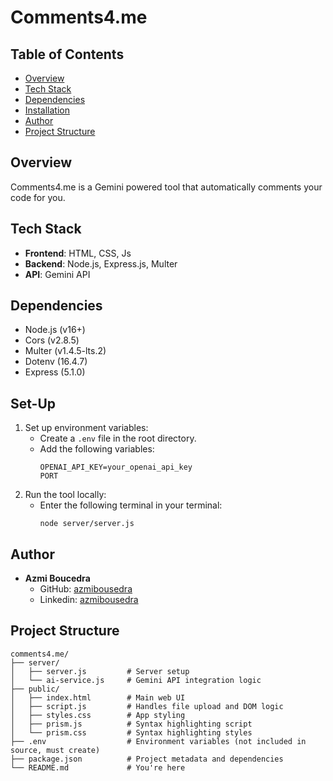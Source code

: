 # Comments4.me

## Table of Contents
- [Overview](#overview)
- [Tech Stack](#tech-stack)
- [Dependencies](#dependencies)
- [Installation](#installation)
- [Author](#author)
- [Project Structure](#project-structure)

## Overview
Comments4.me is a Gemini powered tool that automatically comments your code for you.


## Tech Stack
- **Frontend**: HTML, CSS, Js
- **Backend**: Node.js, Express.js, Multer
- **API**: Gemini API


## Dependencies
- Node.js (v16+)
- Cors (v2.8.5)
- Multer (v1.4.5-lts.2)
- Dotenv (16.4.7)
- Express (5.1.0)


## Set-Up
1. Set up environment variables:
    - Create a `.env` file in the root directory.
    - Add the following variables:
      ```
      OPENAI_API_KEY=your_openai_api_key
      PORT
      ```
2. Run the tool locally:
    - Enter the following terminal in your terminal:
      ```
      node server/server.js
      ```


## Author
- **Azmi Boucedra**  
  - GitHub: [azmibousedra](https://github.com/azmiboucedra)
  - Linkedin: [azmibousedra](https://www.linkedin.com/in/azmibousedra/)


## Project Structure
```
comments4.me/
├── server/
│   ├── server.js         # Server setup 
│   └── ai-service.js     # Gemini API integration logic
├── public/
│   ├── index.html        # Main web UI
│   ├── script.js         # Handles file upload and DOM logic
│   ├── styles.css        # App styling
│   ├── prism.js          # Syntax highlighting script
│   └── prism.css         # Syntax highlighting styles
├── .env                  # Environment variables (not included in source, must create)
├── package.json          # Project metadata and dependencies
└── README.md             # You're here
```
